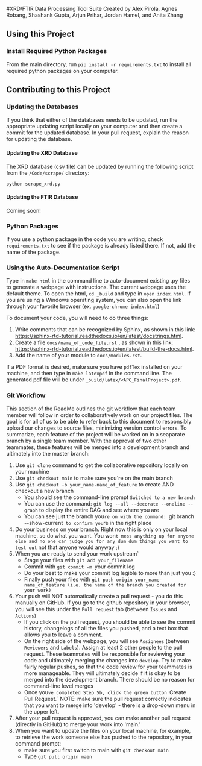 #XRD/FTIR Data Processing Tool Suite
Created by Alex Pirola, Agnes Robang, Shashank Gupta, Arjun Prihar, Jordan Hamel, and Anita Zhang

## Using this Project

### Install Required Python Packages
From the main directory, run `pip install -r requirements.txt` to install all required python packages on your computer.

## Contributing to this Project

### Updating the Databases
If you think that either of the databases needs to be updated, run the
appropriate updating script locally on your computer and then create a
commit for the updated database. In your pull request, explain the 
reason for updating the database.

#### Updating the XRD Database
The XRD database (csv file) can be updated by running the following script
from the `/Code/scrape/` directory:
```
python scrape_xrd.py
```

#### Updating the FTIR Database
Coming soon!

### Python Packages
If you use a python package in the code you are writing, check `requirements.txt` to see if the package is
already listed there. If not, add the name of the package.

### Using the Auto-Documentation Script
Type in ```make html``` in the command line to auto-document existing .py files to generate a webpage with instructions. The current webpage uses the default theme.
To open the html, ```cd _build``` and type in ```open index.html```. If you are using a Windows operating system, you can also open the link through your favorite browser (ex. ```google-chrome index.html```)

To document your code, you will need to do three things:
1. Write comments that can be recognized by Sphinx, as shown in this link: https://sphinx-rtd-tutorial.readthedocs.io/en/latest/docstrings.html.
2. Create a file ```docs/name_of_code_file.rst``` , as shown in this link: https://sphinx-rtd-tutorial.readthedocs.io/en/latest/build-the-docs.html.
3. Add the name of your module to ```docs/modules.rst```.

If a PDF format is desired, make sure you have ```pdfTex``` installed on your machine, and then type in ```make latexpdf``` in the command line. The generated pdf file will be under ```_build/latex/<APC_FinalProject>.pdf```.

### Git Workflow
This section of the ReadMe outlines the git workflow that each team member will follow in order to collaboratively work on our project files. The goal is for all of us to be able to refer back to this document to responsibly upload our changes to source files, minimizing version control errors. To summarize, each feature of the project will be worked on in a seaparate branch by a single team member. With the approval of two other teammates, these features will be merged into a development branch and ultimately into the master branch:

1. Use `git clone` command to get the collaborative repository locally on your machine
2. Use `git checkout main` to make sure you`re on the main branch
3. Use `git checkout -b your_name-name_of_feature` to create AND checkout a new branch
     * You should see the command-line prompt `Switched to a new branch`
     * You can use the command: `git log --all --decorate --oneline --graph` to display the entire DAG and see where you are
     * You can see just the branch you`re on with the command: `git branch --show-current` to confirm you`re in the right place
4. Do your business on your branch. Right now this is only on your local machine, so do what you want. You won`t mess anything up for anyone else and no one can judge you for any dum dum things you want to test out` not that anyone would anyway ;)
5. When you are ready to send your work upstream`
     * Stage your files with `git add your_filename`
     * Commit with `git commit -m `your commit log` `
     * Do your best to make your commit log legible to more than just you :)
     * Finally push your files with `git push origin your_name-name_of_feature (i.e. the name of the branch you created for your work)`
6. Your push will NOT automatically create a pull request - you do this manually on GitHub. If you go to the github repository in your browser, you will see this under the `Pull request` tab (between `Issues` and `Actions`)
     * If you click on the pull request, you should be able to see the commit history, changelogs of all the files you pushed, and a text box that allows you to leave a comment. 
     * On the right side of the webpage, you will see `Assignees` (between `Reviewers` and `Labels`). Assign at least 2 other people to the pull request. These teammates will be responsible for reviewing your code and ultimately merging the changes into `develop`. Try to make fairly regular pushes, so that the code review for your teammates is more manageable. They will ultimately decide if it is okay to be merged into the development branch. There should be no reason for command-line level merges
     * Once you`ve completed Step 5b, click the green button `Create Pull Request.` NOTE: make sure the pull request correctly indicates that you want to merge into 'develop' - there is a drop-down menu in the upper left. 
7. After your pull request is approved, you can make another pull request (directly in GitHub) to merge your work into 'main.' 
8. When you want to update the files on your local machine, for example, to retrieve the work someone else has pushed to the repository, in your command prompt:
     * make sure you first switch to main with `git checkout main`
     * Type `git pull origin main`
